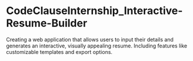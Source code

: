 # CodeClauseInternship_Interactive-Resume-Builder
Creating a web application that allows users to input their details and generates an  interactive, visually appealing resume. Including features like customizable templates and export options.
